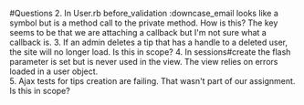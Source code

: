 #Questions
2. In User.rb before_validation :downcase_email looks like a symbol but is a method call to the private method.  How is this? The key seems to be that we are attaching a callback but I'm not sure what a callback is.
3. If an admin deletes a tip that has a handle to a deleted user, the site will no longer load.  Is this in scope?
4.  In sessions#create the flash parameter is set but is never used in the view.  The view relies on errors loaded in a user object.  
5. Ajax tests for tips creation are failing.  That wasn't part of our assignment.  Is this in scope?
  
